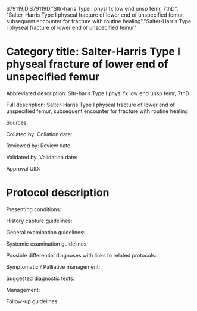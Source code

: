 S79119,D,S79119D,"Sltr-haris Type I physl fx low end unsp femr, 7thD", "Salter-Harris Type I physeal fracture of lower end of unspecified femur, subsequent encounter for fracture with routine healing","Salter-Harris Type I physeal fracture of lower end of unspecified femur"
# Category title: Salter-Harris Type I physeal fracture of lower end of unspecified femur

Abbreviated description: Sltr-haris Type I physl fx low end unsp femr, 7thD

Full description: Salter-Harris Type I physeal fracture of lower end of unspecified femur, subsequent encounter for fracture with routine healing

Sources:

Collated by:
Collation date:

Reviewed by:
Review date:

Validated by:
Validation date:

Approval UID:

# Protocol description

Presenting conditions:

History capture guidelines:

General examination guidelines:

Systemic examination guidelines:

Possible differential diagnoses with links to related protocols:

Symptomatic / Palliative management:

Suggested diagnostic tests:

Management:

Follow-up guidelines:
